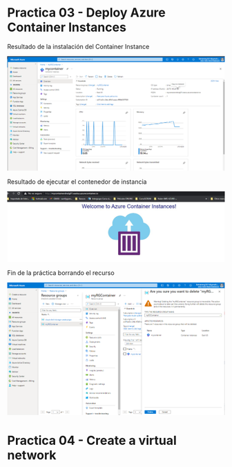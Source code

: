# Practica 03 - Deploy Azure Container Instances

Resultado de la instalación del Container Instance

![03-ContainerInstance](Evidencia/03-ContainerInstance.png)

Resultado de ejecutar el contenedor de instancia

![03A-ContainerInstance.png](Evidencia/03A-ContainerInstance.png)

Fin de la práctica borrando el recurso

![03A-ContainerInstance](Evidencia/03B-ContainerInstance.png)

# Practica 04 - Create a virtual network





